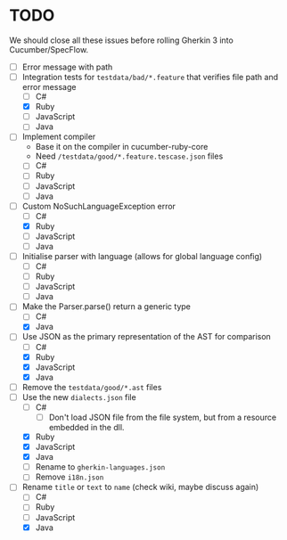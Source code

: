 # TODO

We should close all these issues before rolling Gherkin 3 into Cucumber/SpecFlow.

- [ ] Error message with path
- [ ] Integration tests for `testdata/bad/*.feature` that verifies file path and error message
  - [ ] C#
  - [x] Ruby
  - [ ] JavaScript
  - [ ] Java
- [ ] Implement compiler
  - Base it on the compiler in cucumber-ruby-core
  - Need `/testdata/good/*.feature.tescase.json` files
  - [ ] C#
  - [ ] Ruby
  - [ ] JavaScript
  - [ ] Java
- [ ] Custom NoSuchLanguageException error
  - [ ] C#
  - [x] Ruby
  - [ ] JavaScript
  - [ ] Java
- [ ] Initialise parser with language (allows for global language config)
  - [ ] C#
  - [ ] Ruby
  - [ ] JavaScript
  - [ ] Java
- [ ] Make the Parser.parse() return a generic type
  - [ ] C#
  - [x] Java
- [ ] Use JSON as the primary representation of the AST for comparison
  - [ ] C#
  - [x] Ruby
  - [x] JavaScript
  - [x] Java
- [ ] Remove the `testdata/good/*.ast` files
- [ ] Use the new `dialects.json` file
  - [ ] C#
    - [ ] Don't load JSON file from the file system, but from a resource embedded in the dll.
  - [x] Ruby
  - [x] JavaScript
  - [x] Java
  - [ ] Rename to `gherkin-languages.json`
  - [ ] Remove `i18n.json`
- [ ] Rename `title` or `text` to `name` (check wiki, maybe discuss again)
  - [ ] C#
  - [ ] Ruby
  - [ ] JavaScript
  - [x] Java
